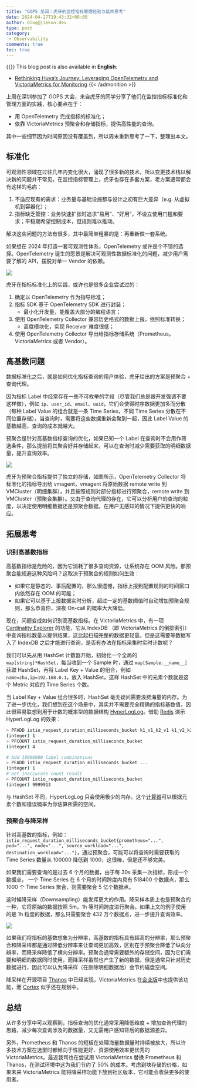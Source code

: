 ```yaml
---
title: "GOPS 见闻：虎牙的监控指标管理经验与延伸思考"
date: 2024-04-27T19:43:32+08:00
author: blog@jiekun.dev
type: post
category: 
 - Observability
comments: true
toc: true
---
```


{{<admonition type=note title="Medium">}}
This blog post is also available in **English**: 
- [Rethinking Huya’s Journey: Leveraging OpenTelemetry and VictoriaMetrics for Monitoring](https://medium.com/@jiekun/exploring-huyas-journey-leveraging-opentelemetry-and-victoriametrics-for-monitoring-1a87ba2f6e64)
{{< /admonition >}}


上周在深圳参加了 GOPS 大会，来自虎牙的同学分享了他们在监控指标标准化和管理方面的实践，核心要点在于：
- 用 OpenTelemetry 完成指标的标准化；
- 依靠 VictoriaMetrics 预聚合和存储指标，提供高性能的查询。

其中一些细节因为时间原因没有覆盖到，所以周末重新思考了一下，整理出本文。

## 标准化

可观测性领域在过往几年内变化很大，涌现了很多新的技术，所以变更技术栈以解决新的问题并不常见。在监控指标管理上，虎牙也存在多套方案，老方案通常都会有这样的毛病：
1. 不适应现有的需求：业务量与基础设施都与设计之初有巨大差异（e.g. 从虚拟机到容器化）；
2. 指标缺乏管控：业务快速扩张时追求“易用”、“好用”，不设立使用门槛和要求；平稳期希望控制成本，但规则难以推动。

解决这些问题的方法有很多，其中最简单粗暴的是：再重新做一套系统。

如果想在 2024 年打造一套可观测性体系，OpenTelemetry 或许是个不错的选择。OpenTelemetry 诞生的愿景是解决可观测性数据标准化的问题，减少用户需要了解的 API，摆脱对单一 Vendor 的依赖。

![](../202404-huya/standardization.jpg)

虎牙在指标标准化上的实践，或许也是很多企业尝试过的：
1. 确定以 OpenTelemetry 作为指导标准；
2. 指标 SDK 基于 OpenTelemetry SDK 进行封装；
	- 最小化开发量，能覆盖大部分的编程语言；
3. 使用 OpenTelemetry Collector 兼容历史格式的数据上报，依照标准转换；
	- 高度模块化，实现 Receiver 难度很低；
4. 使用 OpenTelemetry Collector 导出给指标存储系统（Prometheus，VictoriaMetrics 或者 Vendor）。

## 高基数问题

数据标准化之后，就是如何优化指标查询的用户体验，虎牙给出的方案是预聚合 + 查询代理。

因为指标 Label 中经常存在一些不可枚举的字段（尽管我们总是跟开发强调不要这样做），例如 `ip`、`user_id`、`email`、`uuid`，它们会使得时序数据更加多而分散（每种 Label Value 的组合就是一条 Time Series，不同 Time Series 分散在不同位置存储）。当查询时，需要将这些数据重新会聚到一起，因此 Label Value 的基数越高，查询的成本就越大。

预聚合是针对高基数指标查询的优化，如果已知一个 Label 在查询时不会用作筛选条件，那么提前将其聚合好并存储起来，可以在查询时减少需要获取的明细数据量，提升查询效率。

![](../202404-huya/pre_aggregation.jpg)

虎牙为预聚合指标提供了独立的存储，如图所示，OpenTelemetry Collector 将标准化的指标导出给 vmagent，vmagent 将原始数据 remote write 到 VMCluster（明细集群），并且按照规则对部分指标进行预聚合，remote write 到 VMCluster（预聚合集群）。又由于查询代理的存在，它可以分析用户的查询的粒度，以决定使用明细数据还是预聚合数据，在用户无感知的情况下提供更快的响应。

## 拓展思考
### 识别高基数指标
高基数指标是危险的，因为它消耗了很多查询资源，让系统存在 OOM 风险。那预聚合能规避这种风险吗？这取决于预聚合的规则如何生效：
- 如果它是静态的、事后配置的，那么很遗憾，指标上报到配置规则的时间窗口内依然存在 OOM 的可能；
- 如果它可以基于上报数据实时分析，超过一定的基数阈值时自动增加预聚合规则，那么恭喜你，深夜 On-call 的概率大大降低。

现在，问题变成如何识别高基数指标。在 VictoriaMetrics 中，有一项 [Cardinality Explorer](https://docs.victoriametrics.com/#cardinality-explorer) 的功能，它从 IndexDB （即 VictoriaMetrics 的倒排索引）中查询指标数量以提供结果，这比起扫描完整的数据更轻量。但是这需要等数据写入了 IndexDB 之后才能进行查询，是否有办法在指标采集时实时计数呢？

我们可以先从用 HashSet 计数器开始，初始化一个全局的 `map[string]*HashSet`，每当收到一个 Sample 时，通过 `map[Sample.__name__]` 获取 HashSet，再将 Label Key + Value 的组合，例如 `name=zhu,ip=192.168.0.1`，放入 HashSet，这样 HashSet 中的元素个数就是这个 Metric 对应的 Time Series 个数。

当 Label Key + Value 组合很多时，HashSet 毫无疑问需要浪费海量的内存。为了进一步优化，我们想到在这个场景中，其实并不需要完全精确的指标基数值，因此很容易联想到用于计数的概率型的数据结构 [HyperLogLog](https://en.wikipedia.org/wiki/HyperLogLog)。借助 [Redis](https://redis.io/docs/latest/develop/data-types/probabilistic/hyperloglogs/) 演示 HyperLogLog 的效果：
```bash
> PFADD istio_request_duration_milliseconds_bucket k1_v1_k2_v1 k1_v2_k2_v1 k1_v1_k2_v2 k1_v2_k2_v2
(integer) 1
> PFCOUNT istio_request_duration_milliseconds_bucket
(integer) 4

# Add 10000000 label combinations
> PFADD istio_request_duration_milliseconds_bucket ...
(integer) 1
# Get inaccurate count result
> PFCOUNT istio_request_duration_milliseconds_bucket
(integer) 9999913
```
与 HashSet 不同，HyperLogLog 只会使用极少的内存。这个[计算器](https://djhworld.github.io/hyperloglog/counting/)可以根据元素个数和错误概率为你估算所需的空间。

### 预聚合与降采样
针对高基数的指标，例如：`istio_request_duration_milliseconds_bucket{prometheus="...", pod="...", node="...", source_workload="...", destination_workload="..."}`，通过预聚合，可能可以将查询时需要获取的 Time Series 数量从 100000 降低到 1000，这很棒，但是还不够完美。

如果我们需要查询的是过去 6 个月的数据，由于每 30s 采集一次指标，形成一个数据点， 一个 Time Series 在 6 个月的时间跨度内具有 518400 个数据点，那么 1000 个 Time Series 聚合，则需要聚合 5 亿个数据点。

这时候降采样（Downsampling）能发挥更大的作用。降采样本质上也是预聚合的一种，它将原始的数据按照 5m，1h 等时间跨度进行聚合。如果上文的例子使用的是 1h 粒度的数据，那么只需要聚合 432 万个数据点，进一步提升查询效率。

![](../202404-huya/aggregation.gif)


如果我们将指标的基数想象为分辨率，高基数的指标具有超高的分辨率，那么预聚合和降采样都是通过降低分辨率来让查询更加高效，区别在于预聚合降低了纵向分辨率，而降采样降低了横向分辨率。预聚合通常需要额外的存储空间，因为它们需要和明细的数据同时使用，而降采样虽然也产生了新的数据，但是通常只针对历史数据进行，因此可以认为降采样（在删除明细数据后）会节约磁盘空间。

降采样在开源项目 [Thanos](https://thanos.io/v0.8/components/compact/#downsampling-resolution-and-retention) 中已经实现，VictoriaMetrics 在[企业版](https://docs.victoriametrics.com/#downsampling)中也提供该功能，而 [Cortex](https://cortexmetrics.io/docs/roadmap/#downsampling) 似乎还在规划中。

## 总结
从许多分享中可以观察到，指标查询的优化通常采用降低维度 + 增加查询代理的思路，减少每次查询涉及的数据量，又无需用户感知背后的数据源差异。

另外，Prometheus 和 Thanos 的短板在处理海量数据量时持续被放大，所以许多技术方案在选型时都倾向于性能更好、资源使用效率更优秀的 VictoriaMetrics。最近我司也在尝试用 VictoriaMetrics 替换 Prometheus 和 Thanos，在测试环境中这为我们节约了 50% 的成本。考虑到块存储的价格，如果未来 VictoriaMetrics 能将降采样功能下放到社区版本，它可能会收获更多的使用者。